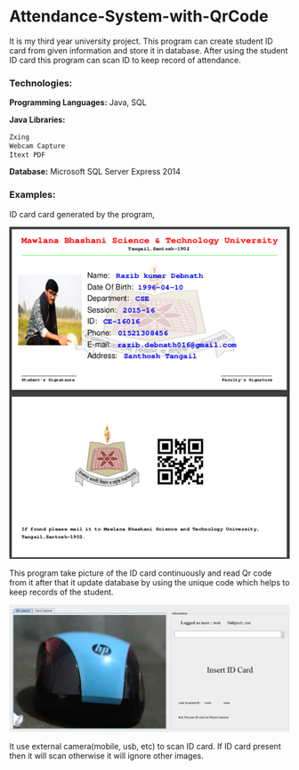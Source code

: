 # Attendance-System-with-QrCode
It is my third year university project. This program can create student ID card from given information and store it in database. After using the student ID card this program can scan ID to keep record of attendance. 

### Technologies:

**Programming Languages:** Java, SQL

**Java Libraries:**

	Zxing
	Webcam Capture
	Itext PDF
**Database:** Microsoft SQL Server Express 2014

### Examples:

ID card card generated by the program,

![](Attendance-Sytem-with-QrCode/attend.png)

This program take picture of the ID card continuously  and read Qr code from it  after that it update database by using the unique code which helps to keep records of the student.

![](Attendance-Sytem-with-QrCode/Capture3.PNG)

It use external camera(mobile, usb, etc) to scan ID card. If ID card present then it will scan otherwise it will ignore other images.
